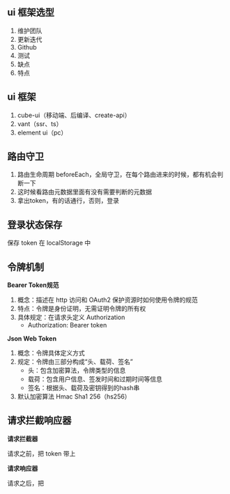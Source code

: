 ## ui 框架选型
1. 维护团队
2. 更新迭代
3. Github
4. 测试
5. 缺点
6. 特点

## ui 框架
1. cube-ui（移动端、后编译、create-api）
2. vant（ssr、ts）
3. element ui（pc）

## 路由守卫
1. 路由生命周期 beforeEach，全局守卫，在每个路由进来的时候，都有机会判断一下
2. 这时候看路由元数据里面有没有需要判断的元数据
3. 拿出token，有的话通行，否则，登录

## 登录状态保存
保存 token 在 localStorage 中

## 令牌机制
**Bearer Token规范**
1. 概念：描述在 http 访问和 OAuth2 保护资源时如何使用令牌的规范
2. 特点：令牌是身份证明，无需证明令牌的所有权
3. 具体规定：在请求头定义 Authorization
   - Authorization: Bearer token

**Json Web Token**
1. 概念：令牌具体定义方式
2. 规定：令牌由三部分构成“头、载荷、签名”
   - 头：包含加密算法，令牌类型的信息
   - 载荷：包含用户信息、签发时间和过期时间等信息
   - 签名：根据头、载荷及密钥得到的hash串
3. 默认加密算法 Hmac Sha1 256（hs256）

## 请求拦截响应器

**请求拦截器**

请求之前，把 token 带上

**请求响应器**

请求之后，把

